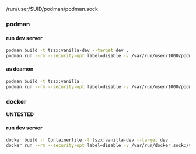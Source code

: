 /run/user/$UID/podman/podman.sock



### podman
#### run dev server
```bash
podman build -t tszx:vanilla-dev --target dev .
podman run --rm --security-opt label=disable -v /var/run/user/1000/podman/podman.sock:/var/run/docker.sock -v .:/workspace --name myapp-dev -td tszx:vanilla-dev

```
#### as deamon
```bash
podman build -t tszx:vanilla .
podman run --rm --security-opt label=disable -v /var/run/user/1000/podman/podman.sock:/var/run/docker.sock --name myapp -dt tszx:vanilla-dev
```

### docker
**UNTESTED**
#### run dev server
```bash
docker build -f Containerfile -t tszx:vanilla-dev --target dev .
docker run --rm --security-opt label=disable -v /var/run/docker.sock:/var/run/docker.sock -v .:/workspace --name myapp-dev -td tszx:vanilla-dev

```